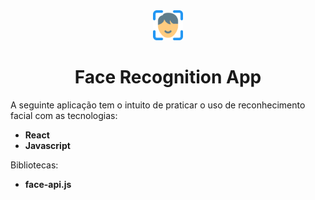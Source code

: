 <center>
<img src="public/icon.png" width="48">

# Face Recognition App

</center>

A seguinte aplicação tem o intuito de praticar o uso de reconhecimento facial com as tecnologias:

- **React**
- **Javascript**

Bibliotecas:

- **face-api.js**
